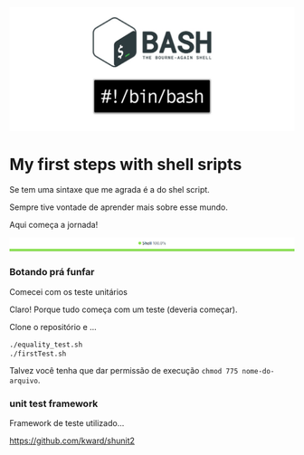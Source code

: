 ![aqui era para ter uma figura, mas deu um crash](imgs/bash.png)

# My first steps with shell sripts

Se tem uma sintaxe que me agrada é a do shel script.

Sempre tive vontade de aprender mais sobre esse mundo.

Aqui começa a jornada!

![aqui era para ter uma figura, mas deu um crash](imgs/shell-100.png)


### Botando prá funfar

Comecei com os teste unitários

Claro! Porque tudo começa com um teste (deveria começar).

Clone o repositório e ...

    ./equality_test.sh
    ./firstTest.sh

Talvez você tenha que dar permissão de execução `chmod 775 nome-do-arquivo`.


### unit test framework

Framework de teste utilizado...

https://github.com/kward/shunit2

